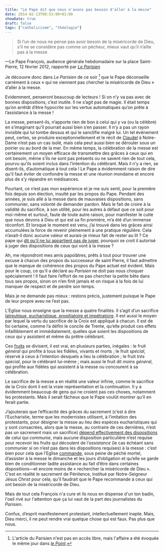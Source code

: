 ```yaml
---
title: "Le Pape dit que nous n'avons pas besoin d'aller à la messe"
date: 2014-02-13T00:53:00+01:00
showDate: true
draft: false
tags: ["catholicisme", "théologie"]
---
```


> Si l’un de nous ne pense pas avoir besoin de la miséricorde de Dieu, s’il ne se considère pas comme un pécheur, mieux vaut qu’il n’aille pas à la messe 

—Le Pape François, audience générale hebdomadaire sur la place Saint-Pierre, 12 février 2012, rapporté par [_Le Parisien_](http://www.leparisien.fr/societe/le-pape-ne-veut-plus-de-papotages-a-la-sortie-de-la-messe-12-02-2014-3584671.php)

Je découvre donc dans _Le Parisien_ de ce soir [^1] que le Pape déconseille carrément à ceux &laquo;&nbsp;qui ne viennent pas chercher la miséricorde de Dieu&nbsp;&raquo; d’aller à la messe.

Evidemment, penseront beaucoup de lecteurs&nbsp;! Si on n’y va pas avec de bonnes dispositions, c’est inutile. Il ne s’agit pas de magie. Il était temps qu’on arrêtât d’être hypocrite sur les vertus automatiques qu’on prête à l’assistance à la messe&nbsp;!

La messe, pensent-ils, n’apporte rien de bon à celui qui y va (ou la célèbre) en s’imaginant qu’il pourrait aussi bien s’en passer. Il n’y a pas un rayon invisible qui lui tombe dessus et qui le sanctifie malgré lui. Un tel événement peut, certes, se produire exceptionnellement et le récit de [Claudel](http://fr.wikipedia.org/wiki/Paul_Claudel) à Notre-Dame n’est pas un cas isolé, mais cela peut aussi bien se dérouler sous un poirier ou au bord de la mer. En même temps, la célébration de la messe est certainement un moyen efficace de transmettre des grâces à ceux qui en ont besoin, même s’ils ne sont pas présents ou ne savent rien de tout cela, pourvu qu’ils soient inclus dans l’intention du célébrant. Mais il n’y a rien, se disent-ils, d’automatique à tout cela&nbsp;! Le Pape a évidemment raison de dire qu’il faut éviter de confondre la messe et une réunion mondaine et encore plus de s’y répandre en médisances.

Pourtant, ce n’est pas mon expérience et je me suis senti, pour la première fois depuis son élection, insulté par les propos du Pape. Pendant des années, je suis allé à la messe dans de mauvaises dispositions, sans communier, sans volonté de demander pardon. Mais le fait de croire à la validité du sacrifice, à son utilité, pour les autres à défaut que ce soit pour moi-même et surtout, faute de toute autre raison, pour manifester le culte que nous devons à Dieu et qui est sa fin première, m’a été d’un immense réconfort. Et lorsque le moment est venu, j’ai trouvé dans les grâces ainsi accumulées la force de revenir pleinement à une pratique régulière. Cela n’avait-il donc aucune valeur et aurais-je mieux fait de rester au lit ? Ce pape qui [dit qu’il ne lui appartient pas de juger](http://www.lemonde.fr/societe/article/2013/07/29/le-pape-dit-ne-pas-juger-les-homosexuels-y-compris-dans-l-eglise_3454980_3224.html), pourquoi se croit il autorisé à juger des dispositions de ceux qui vont à la messe ?

Ah, me répondront mes amis papolâtres, prêts à tout pour trouver une excuse à chacun des propos du successeur de saint Pierre, il faut admettre que le manque de cohérence des propos du Pape actuel est évident. Mais pour le coup, ce qu’il a déclaré au _Parisien_ ne doit pas nous choquer spécialement&nbsp;! Il faut faire l’effort de ne pas chercher la petite bête dans tous ses propos, sinon on n’en finit jamais et on risque à la fois de lui manquer de respect et de perdre son temps.

Mais je ne demande pas mieux : restons précis, justement puisque le Pape de leur propre aveu ne l’est pas.

L’Eglise nous enseigne que la messe a quatre finalités. Il s’agit d’un sacrifice [latreutique, eucharistique, propitiatoire et impétratoire](https://www.evernote.com/shard/s1/sh/d2035c99-12e7-495a-855e-4248b65ea222/7b4f00131d4b37aac19517ae5c1242a4). Il est aussi le moyen par lequel la vertu du sacrifice de la Croix est appliqué à chacun. Il est de foi certaine, comme l’a défini le concile de Trente, qu’elle produit ces effets infailliblement et immédiatement, quelles que soient les dispositions de ceux qui y assistent et même du prêtre célébrant.

Ces [fruits](https://www.evernote.com/shard/s1/sh/0599f7c7-b967-4812-a064-97ae26c2eb7a/0aa70952a5d1dcd2e774261e5546a29e) se divisent, il est vrai, en plusieurs parties, inégales : le fruit _général_ qui profite à tous les fidèles, vivants et morts ; le fruit _spécial_, réservé à ceux à l’intention desquels a lieu la célébration ; le fruit _très spécial_, pour le célébrant lui-même ; mais aussi le fruit dit _moins général_, qui profite aux fidèles qui assistent à la messe ou concourent à sa célébration.

Le sacrifice de la messe a en réalité une valeur infinie, comme le sacrifice de la Croix dont il est la vraie représentation et la continuation. Il y a évidemment beaucoup de gens qui ne croient pas ces choses, notamment les protestants. Mais il serait fâcheux que le Pape voulût montrer qu’il en ferait partie.

J’ajouterais que l’efficacité des grâces du sacrement (c’est à dire l’Eucharistie, terme que les modernistes utilisent, à l’imitation des protestants, pour désigner la messe au lieu des espèces eucharistiques qui y sont consacrées, alors que la messe, au contraire de ces dernières, n’est pas un sacrement mais un sacrifice) [dépend effectivement des dispositions](https://www.evernote.com/shard/s1/sh/e1ca9bcf-b256-4a89-9d38-3e889947667b/93293d00964f6c0ac779e2bdfe63520d) de celui qui _communie_, mais aucune disposition particulière n’est requise pour recevoir les fruits qui découlent de l’_assistance_ (le cas échéant sans communier si on n’est pas dans les dispositions requises) à la messe : c’est bien pour cela que l’Eglise [commande](http://fr.wikipedia.org/wiki/Commandements_de_l'%C3%89glise), sous peine de péché mortel, d’assister à la messe le dimanche et les jours d’obligation et qu’elle se garde bien de conditionner ladite assistance au fait d’être dans certaines dispositions—et encore moins de &laquo;&nbsp;rechercher la miséricorde de Dieu&nbsp;&raquo;. C’est en réalité le sacrement de Pénitence, institué par Notre-Seigneur Jésus Christ pour cela, qu’il faudrait que le Pape recommande à ceux qui ont besoin de la miséricorde de Dieu.

Mais de tout cela François n'a cure et ils nous en dispense d'un ton badin, l'oeil rivé sur l'attention que ça lui vaut de la part des journalistes du _Parisien_.

Confus, d’esprit manifestement protestant, intellectuellement inapte. Mais, Dieu merci, il ne peut rendre vrai quelque chose qui est faux. Pas plus que nous.

[^1]: L'article du Parisien n'est pas en accès libre, mais l'affaire a été évoquée le même jour dans [_le Point_](https://www.lepoint.fr/societe/francois-invite-les-catholiques-a-ne-pas-papoter-apres-la-messe-12-02-2014-1791103_23.php).